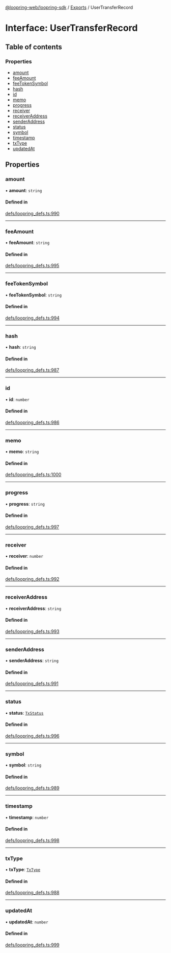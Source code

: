 [@loopring-web/loopring-sdk](../README.md) / [Exports](../modules.md) / UserTransferRecord

# Interface: UserTransferRecord

## Table of contents

### Properties

- [amount](UserTransferRecord.md#amount)
- [feeAmount](UserTransferRecord.md#feeamount)
- [feeTokenSymbol](UserTransferRecord.md#feetokensymbol)
- [hash](UserTransferRecord.md#hash)
- [id](UserTransferRecord.md#id)
- [memo](UserTransferRecord.md#memo)
- [progress](UserTransferRecord.md#progress)
- [receiver](UserTransferRecord.md#receiver)
- [receiverAddress](UserTransferRecord.md#receiveraddress)
- [senderAddress](UserTransferRecord.md#senderaddress)
- [status](UserTransferRecord.md#status)
- [symbol](UserTransferRecord.md#symbol)
- [timestamp](UserTransferRecord.md#timestamp)
- [txType](UserTransferRecord.md#txtype)
- [updatedAt](UserTransferRecord.md#updatedat)

## Properties

### amount

• **amount**: `string`

#### Defined in

[defs/loopring_defs.ts:990](https://github.com/Loopring/loopring_sdk/blob/1d20f38/src/defs/loopring_defs.ts#L990)

___

### feeAmount

• **feeAmount**: `string`

#### Defined in

[defs/loopring_defs.ts:995](https://github.com/Loopring/loopring_sdk/blob/1d20f38/src/defs/loopring_defs.ts#L995)

___

### feeTokenSymbol

• **feeTokenSymbol**: `string`

#### Defined in

[defs/loopring_defs.ts:994](https://github.com/Loopring/loopring_sdk/blob/1d20f38/src/defs/loopring_defs.ts#L994)

___

### hash

• **hash**: `string`

#### Defined in

[defs/loopring_defs.ts:987](https://github.com/Loopring/loopring_sdk/blob/1d20f38/src/defs/loopring_defs.ts#L987)

___

### id

• **id**: `number`

#### Defined in

[defs/loopring_defs.ts:986](https://github.com/Loopring/loopring_sdk/blob/1d20f38/src/defs/loopring_defs.ts#L986)

___

### memo

• **memo**: `string`

#### Defined in

[defs/loopring_defs.ts:1000](https://github.com/Loopring/loopring_sdk/blob/1d20f38/src/defs/loopring_defs.ts#L1000)

___

### progress

• **progress**: `string`

#### Defined in

[defs/loopring_defs.ts:997](https://github.com/Loopring/loopring_sdk/blob/1d20f38/src/defs/loopring_defs.ts#L997)

___

### receiver

• **receiver**: `number`

#### Defined in

[defs/loopring_defs.ts:992](https://github.com/Loopring/loopring_sdk/blob/1d20f38/src/defs/loopring_defs.ts#L992)

___

### receiverAddress

• **receiverAddress**: `string`

#### Defined in

[defs/loopring_defs.ts:993](https://github.com/Loopring/loopring_sdk/blob/1d20f38/src/defs/loopring_defs.ts#L993)

___

### senderAddress

• **senderAddress**: `string`

#### Defined in

[defs/loopring_defs.ts:991](https://github.com/Loopring/loopring_sdk/blob/1d20f38/src/defs/loopring_defs.ts#L991)

___

### status

• **status**: [`TxStatus`](../enums/TxStatus.md)

#### Defined in

[defs/loopring_defs.ts:996](https://github.com/Loopring/loopring_sdk/blob/1d20f38/src/defs/loopring_defs.ts#L996)

___

### symbol

• **symbol**: `string`

#### Defined in

[defs/loopring_defs.ts:989](https://github.com/Loopring/loopring_sdk/blob/1d20f38/src/defs/loopring_defs.ts#L989)

___

### timestamp

• **timestamp**: `number`

#### Defined in

[defs/loopring_defs.ts:998](https://github.com/Loopring/loopring_sdk/blob/1d20f38/src/defs/loopring_defs.ts#L998)

___

### txType

• **txType**: [`TxType`](../enums/TxType.md)

#### Defined in

[defs/loopring_defs.ts:988](https://github.com/Loopring/loopring_sdk/blob/1d20f38/src/defs/loopring_defs.ts#L988)

___

### updatedAt

• **updatedAt**: `number`

#### Defined in

[defs/loopring_defs.ts:999](https://github.com/Loopring/loopring_sdk/blob/1d20f38/src/defs/loopring_defs.ts#L999)
